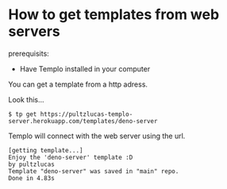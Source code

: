 # How to get templates from web servers

prerequisits:
- Have Templo installed in your computer

You can get a template from a http adress.

Look this...

````console
$ tp get https://pultzlucas-templo-server.herokuapp.com/templates/deno-server
````

Templo will connect with the web server using the url.

````
[getting template...]
Enjoy the 'deno-server' template :D
by pultzlucas
Template "deno-server" was saved in "main" repo.
Done in 4.83s
````


